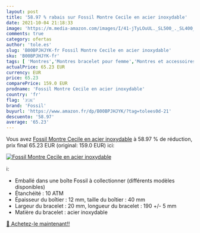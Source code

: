 ```yaml
---
layout: post
title: '58.97 % rabais sur Fossil Montre Cecile en acier inoxydable'
date: 2021-10-04 21:18:33
image: 'https://m.media-amazon.com/images/I/41-jTyLOuUL._SL500_._SL400_.jpg'
comments: true
category: ofertas
author: 'tole.es'
slug: 'B00BPJHJYK-fr Fossil Montre Cecile en acier inoxydable'
sku: 'B00BPJHJYK-fr'
tags: [ 'Montres','Montres bracelet pour femme','Montres et accessoires','Montres femme','fossil', ]
actualPrice: 65.23 EUR
currency: EUR
price: 65.23
comparePrice: 159.0 EUR
prodname: 'Fossil Montre Cecile en acier inoxydable'
country: 'fr'
flag: '🇫🇷'
brand: 'Fossil'
buyurl: 'https://www.amazon.fr/dp/B00BPJHJYK/?tag=tolees0d-21'
descuento: '58.97'
average: '65.23'
---
```


Vous avez [Fossil Montre Cecile en acier inoxydable](https://www.amazon.fr/dp/B00BPJHJYK/?tag=tolees0d-21)  à  58.97 % de réduction, prix final  65.23 EUR (original: 159.0 EUR) ici:

[![Fossil Montre Cecile en acier inoxydable](https://m.media-amazon.com/images/I/41-jTyLOuUL._SL500_._SL400_.jpg)](https://www.amazon.fr/dp/B00BPJHJYK/?tag=tolees0d-21)

ℹ️:

- Emballé dans une boîte Fossil à collectionner (différents modèles disponibles)
- Étanchéité : 10 ATM
- Épaisseur du boîtier : 12 mm, taille du boîtier : 40 mm
- Largeur du bracelet : 20 mm, longueur du bracelet : 190 +/- 5 mm
- Matière du bracelet : acier inoxydable

[🛒 Achetez-le maintenant!!](https://www.amazon.fr/dp/B00BPJHJYK/?tag=tolees0d-21)
